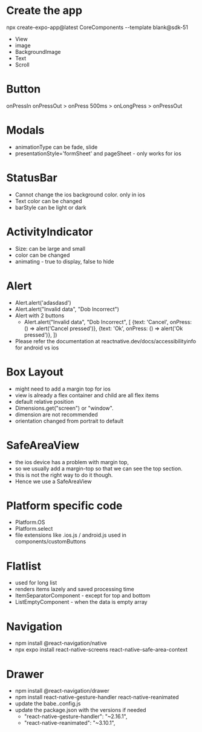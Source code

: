 # Create the app
npx create-expo-app@latest CoreComponents --template blank@sdk-51
- View
- image
- BackgroundImage
- Text
- Scroll

# Button
onPressIn
  onPressOut > onPress
  500ms > onLongPress > onPressOut

# Modals
- animationType can be fade, slide
- presentationStyle='formSheet' and pageSheet - only works for ios

# StatusBar
- Cannot change the ios background color. only in ios
- Text color can be changed
- barStyle can be light or dark

# ActivityIndicator
- Size: can be large and small
- color can be changed
- animating - true to display, false to hide

# Alert
- Alert.alert('adasdasd')
- Alert.alert("Invalid data", "Dob Incorrect")
- Alert with 2 buttons
  - Alert.alert("Invalid data", "Dob Incorrect", [
        {text: 'Cancel', onPress: () => alert('Cancel pressed')},
        {text: 'Ok', onPress: () => alert('Ok pressed')},
      ])
- Please refer the documentation at reactnative.dev/docs/accessibilityinfo for android vs ios

# Box Layout
- might need to add a margin top for ios
- view is already a flex container and child are all flex items
- default relative position
- Dimensions.get("screen") or "window". 
- dimension are not recommended
- orientation changed from portrait to default

# SafeAreaView
- the ios device has a problem with margin top, 
- so we usually add a margin-top so that we can see the top section.
- this is not the right way to do it though.
- Hence we use a SafeAreaView

# Platform specific code
- Platform.OS
- Platform.select
- file extensions like .ios.js / android.js used in components/customButtons

# Flatlist
- used for long list
- renders items lazely and saved processing time
- ItemSeparatorComponent - except for top and bottom
- ListEmptyComponent - when the data is empty array

# Navigation
- npm install @react-navigation/native
- npx expo install react-native-screens react-native-safe-area-context

# Drawer
- npm install @react-navigation/drawer
- npm install react-native-gesture-handler react-native-reanimated
- update the babe..config.js
- update the package.json with the versions if needed
    - "react-native-gesture-handler": "~2.16.1",
    - "react-native-reanimated": "~3.10.1",
